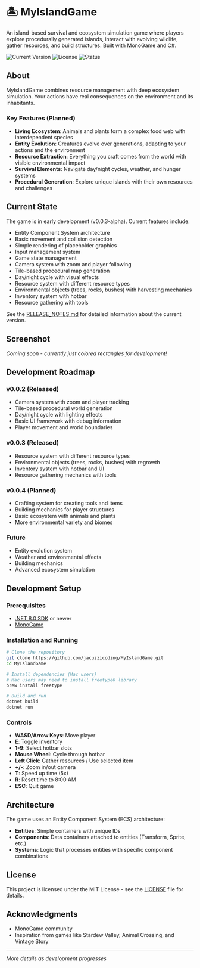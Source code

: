 # 🏝️ MyIslandGame

An island-based survival and ecosystem simulation game where players explore procedurally generated islands, interact with evolving wildlife, gather resources, and build structures. Built with MonoGame and C#.

![Current Version](https://img.shields.io/badge/version-0.0.3--alpha-blue)
![License](https://img.shields.io/badge/license-MIT-green)
![Status](https://img.shields.io/badge/status-early%20development-orange)

## About

MyIslandGame combines resource management with deep ecosystem simulation. Your actions have real consequences on the environment and its inhabitants.

### Key Features (Planned)
- **Living Ecosystem**: Animals and plants form a complex food web with interdependent species
- **Entity Evolution**: Creatures evolve over generations, adapting to your actions and the environment
- **Resource Extraction**: Everything you craft comes from the world with visible environmental impact
- **Survival Elements**: Navigate day/night cycles, weather, and hunger systems
- **Procedural Generation**: Explore unique islands with their own resources and challenges

## Current State

The game is in early development (v0.0.3-alpha). Current features include:
- Entity Component System architecture
- Basic movement and collision detection
- Simple rendering of placeholder graphics
- Input management system
- Game state management
- Camera system with zoom and player following
- Tile-based procedural map generation
- Day/night cycle with visual effects
- Resource system with different resource types
- Environmental objects (trees, rocks, bushes) with harvesting mechanics
- Inventory system with hotbar
- Resource gathering with tools

See the [RELEASE_NOTES.md](RELEASE_NOTES.md) for detailed information about the current version.

## Screenshot

*Coming soon - currently just colored rectangles for development!*

## Development Roadmap

### v0.0.2 (Released)
- Camera system with zoom and player tracking
- Tile-based procedural world generation
- Day/night cycle with lighting effects
- Basic UI framework with debug information
- Player movement and world boundaries

### v0.0.3 (Released)
- Resource system with different resource types
- Environmental objects (trees, rocks, bushes) with regrowth
- Inventory system with hotbar and UI
- Resource gathering mechanics with tools

### v0.0.4 (Planned)
- Crafting system for creating tools and items
- Building mechanics for player structures
- Basic ecosystem with animals and plants
- More environmental variety and biomes

### Future
- Entity evolution system
- Weather and environmental effects
- Building mechanics
- Advanced ecosystem simulation

## Development Setup

### Prerequisites
- [.NET 8.0 SDK](https://dotnet.microsoft.com/download) or newer
- [MonoGame](https://www.monogame.net/)

### Installation and Running
```bash
# Clone the repository
git clone https://github.com/jacuzzicoding/MyIslandGame.git
cd MyIslandGame

# Install dependencies (Mac users)
# Mac users may need to install freetype6 library
brew install freetype

# Build and run
dotnet build
dotnet run
```

### Controls
- **WASD/Arrow Keys**: Move player
- **E**: Toggle inventory
- **1-9**: Select hotbar slots
- **Mouse Wheel**: Cycle through hotbar
- **Left Click**: Gather resources / Use selected item
- **+/-**: Zoom in/out camera
- **T**: Speed up time (5x)
- **R**: Reset time to 8:00 AM
- **ESC**: Quit game

## Architecture

The game uses an Entity Component System (ECS) architecture:
- **Entities**: Simple containers with unique IDs
- **Components**: Data containers attached to entities (Transform, Sprite, etc.)
- **Systems**: Logic that processes entities with specific component combinations

## License

This project is licensed under the MIT License - see the [LICENSE](LICENSE) file for details.

## Acknowledgments

- MonoGame community
- Inspiration from games like Stardew Valley, Animal Crossing, and Vintage Story

---

*More details as development progresses*
